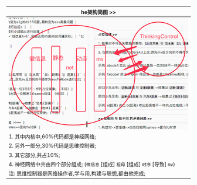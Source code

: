 | he架构简图 >> |
| --- |
| ![](../手写笔记/assets/83_he架构（简）.png) |
| 1. 其中内核中,60%代码都是神经网络; |
| 2. 另外一部分,30%代码是思维控制器; |
| 3. 其它部分,共占10%; |
| 4. 神经网络中共由四个部分组成; (`微信息` [组成] `祖母` [组成] `时序` [导致] `mv`) |
| 注: 思维控制器是网络操作者,学与用,构建与联想,都由他完成; |
